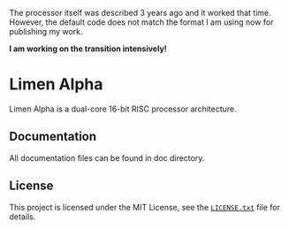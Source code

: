 The processor itself was described 3 years ago and it worked that time. However, the default code does not match the format I am using now for publishing my work.

**I am working on the transition intensively!**

# Limen Alpha

Limen Alpha is a dual-core 16-bit RISC processor architecture.

## Documentation

All documentation files can be found in doc directory.

## License

This project is licensed under the MIT License, see the [`LICENSE.txt`](LICENSE.txt) file for details.
